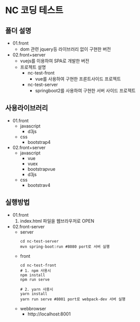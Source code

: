 # NC 코딩 테스트

## 폴더 설명
- 01.front
  - dom 관련 jquery등 라이브러리 없이 구현한 버전
- 02.front+server
  - vuejs를 이용하여 SPA로 개발한 버전
  - 프로젝트 설명
    - nc-test-front
      - vue를 사용하여 구현한 프론트사이드 프로젝트
    - nc-test-server
      - springboot2를 사용하여 구현한 서버 사이드 프로젝트

## 사용라이브러리
- 01.front
  - javascript
    - d3js
  - css
    - bootstrap4
- 02.front+server
  - javascript
    - vue
    - vuex
    - bootstrapvue
    - d3js
  - css
    - bootstrav4

## 실행방법
- 01.front
  1. index.html 파일을 웹브라우저로 OPEN   
- 02.front-server
  - server
    ```shell
    cd nc-test-server
    mvn spring-boot:run #8080 port로 서버 실행
    ```
  - front
    ```shell
    cd nc-test-front
    # 1. npm 사용시
    npm install
    npm run serve

    # 2. yarn 사용시
    yarn install
    yarn run serve #8001 port로 webpack-dev 서버 실행
    ```
  - webbrowser
    - http://localhost:8001   
